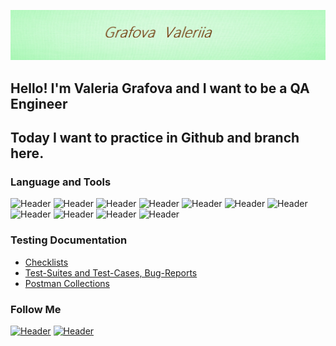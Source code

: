 ![Header](https://github.com/Grafovaleri/Grafovaleri/blob/da87bb78211d03d94268462c75a051d2578e409a/assets/1611831579_47-p-bledno-zelenii-fon-48.jpg)
## Hello! I'm Valeria Grafova and I want to be a QA Engineer 
## Today I want to practice in Github and branch here.


### Language and Tools
![Header](https://img.shields.io/badge/Jira-090909?style=for-the-badge&logo=jira&logoColor=136be1)
![Header](https://img.shields.io/badge/Postman-090909?style=for-the-badge&logo=postman&logoColor=f76935)
![Header](https://img.shields.io/badge/Swagger-090909?style=for-the-badge&logo=swagger&logoColor=7ede2b)
![Header](https://img.shields.io/badge/Github-090909?style=for-the-badge&logo=github&logoColor=8cc4d7)
![Header](https://img.shields.io/badge/AzureDevops-090909?style=for-the-badge&logo=azuredevops&logoColor=0074d0)
![Header](https://img.shields.io/badge/MySQL-090909?style=for-the-badge&logo=mysql&logoColor=00618a)
![Header](https://img.shields.io/badge/DevTools-090909?style=for-the-badge&logo=googlechrome&logoColor=2674f2)
![Header](https://img.shields.io/badge/AndroidStudio-090909?style=for-the-badge&logo=androidstudio&logoColor=3ad07d)
![Header](https://img.shields.io/badge/TestRail-090909?style=for-the-badge&logo=&logoColor=71b556)
![Header](https://img.shields.io/badge/Fiddler-090909?style=for-the-badge&logo=fiddler&logoColor=8cc4d7)
![Header](https://img.shields.io/badge/CharlesProxy-090909?style=for-the-badge&logo=charlesproxy&logoColor=8cc4d7)

### Testing Documentation

- [Checklists](https://github.com/Grafovaleri/Test-documentation/blob/db1fb8a1ba54fe04b2d586613956bb25aa8d29e1/%D1%87%D0%B5%D0%BA-%D0%BB%D0%B8%D1%81%D1%82%20%D0%BD%D0%B0%20%D0%B3%D0%BB%D0%B0%D0%B2%D0%BD%D1%83%D1%8E%20%D1%81%D1%82%D1%80%D0%B0%D0%BD%D0%B8%D1%86%D1%83%20demo.guru99.com.xlsx)
- [Test-Suites and Test-Cases, Bug-Reports](https://github.com/Grafovaleri/Test-documentation/blob/db1fb8a1ba54fe04b2d586613956bb25aa8d29e1/%D0%A7%D0%B5%D0%BA-%D0%BB%D0%B8%D1%81%D1%82,%20%D1%82%D0%B5%D1%81%D1%82-%D0%BA%D0%B5%D0%B9%D1%81%D1%8B%20%D0%B8%20%D0%BE%D1%82%D1%87%D0%B5%D1%82%D1%8B%20%D0%BE%20%D0%B4%D0%B5%D1%84%D0%B5%D0%BA%D1%82%D0%B5%20https___aliexpress.com_%20(1).xlsx)
- [Postman Collections](https://www.postman.com/security-cosmologist-96724871/workspace/my-workspace/collection/23804976-0ed6813f-4a51-4b3c-a4eb-32306a1127da?action=share&creator=23804976)

### Follow Me
[![Header](https://img.shields.io/badge/Instagram-090909?style=for-the-badge&logo=instagram&logoColor=9939a3)](https://www.instagram.com/grafovaleri/)
[![Header](https://img.shields.io/badge/Telegram-090909?style=for-the-badge&logo=telegram&logoColor=31a5db)](https://t.me/valeriagvg)

